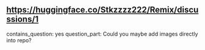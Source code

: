 ## https://huggingface.co/Stkzzzz222/Remix/discussions/1

contains_question: yes
question_part: Could you maybe add images directly into repo?